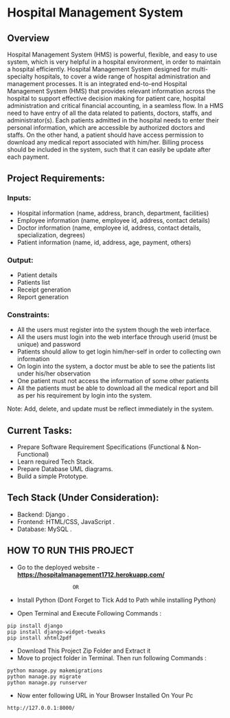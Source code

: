 # Hospital Management System

## Overview

Hospital Management System (HMS) is powerful, flexible, and easy to use system, which is very
helpful in a hospital environment, in order to maintain a hospital efficiently. Hospital Management
System designed for multi-specialty hospitals, to cover a wide range of hospital administration and
management processes. It is an integrated end-to-end Hospital Management System (HMS) that
provides relevant information across the hospital to support effective decision making for patient care,
hospital administration and critical financial accounting, in a seamless flow.
In a HMS need to have entry of all the data related to patients, doctors, staffs, and administrator(s).
Each patients admitted in the hospital needs to enter their personal information, which are accessible by
authorized doctors and staffs. On the other hand, a patient should have access permission to download
any medical report associated with him/her. Billing process should be included in the system, such that
it can easily be update after each payment.

## Project Requirements:

### Inputs:
 * Hospital information (name, address, branch, department, facilities)
 * Employee information (name, employee id, address, contact details)
 * Doctor information (name, employee id, address, contact details, specialization, degrees)
 * Patient information (name, id, address, age, payment, others)

### Output:
 * Patient details
 * Patients list
 * Receipt generation
 * Report generation

### Constraints:
 * All the users must register into the system though the web interface.
 * All the users must login into the web interface through userid (must be unique) and password
 * Patients should allow to get login him/her-self in order to collecting own information
 * On login into the system, a doctor must be able to see the patients list under his/her observation
 * One patient must not access the information of some other patients
 * All the patients must be able to download all the medical report and bill as per his requirement by login into the system.

Note: Add, delete, and update must be reflect immediately in the system.

## Current Tasks:

 * Prepare Software Requirement Specifications (Functional & Non-Functional)
 * Learn required Tech Stack.
 * Prepare Database UML diagrams.
 * Build a simple Prototype.

## Tech Stack (Under Consideration):

 * Backend: Django .
 * Frontend: HTML/CSS, JavaScript .
 * Database: MySQL .

## HOW TO RUN THIS PROJECT
- Go to the deployed website - <b>https://hospitalmanagement1712.herokuapp.com/</b>

                        OR

- Install Python (Dont Forget to Tick Add to Path while installing Python)
- Open Terminal and Execute Following Commands :
```
pip install django
pip install django-widget-tweaks
pip install xhtml2pdf
```
- Download This Project Zip Folder and Extract it
- Move to project folder in Terminal. Then run following Commands :
```
python manage.py makemigrations
python manage.py migrate
python manage.py runserver
```
- Now enter following URL in Your Browser Installed On Your Pc
```
http://127.0.0.1:8000/
```
